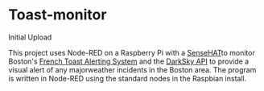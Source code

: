 # Toast-monitor
Initial Upload

This project uses Node-RED on a Raspberry Pi with a [SenseHAT](https://www.raspberrypi.org/products/sense-hat/)to monitor Boston's [French Toast Alerting System](http://www.universalhub.com/french-toast?nocache=1) and the [DarkSky API](https://darksky.net/dev/) to provide a visual alert of any majorweather incidents in the Boston area. 
The program is written in Node-RED using the standard nodes in the Raspbian install. 
